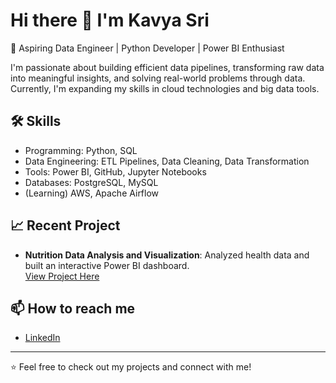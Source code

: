 # Hi there 👋 I'm Kavya Sri

🚀 Aspiring Data Engineer | Python Developer | Power BI Enthusiast

I'm passionate about building efficient data pipelines, transforming raw data into meaningful insights, and solving real-world problems through data.  
Currently, I'm expanding my skills in cloud technologies and big data tools.

## 🛠️ Skills
- Programming: Python, SQL
- Data Engineering: ETL Pipelines, Data Cleaning, Data Transformation
- Tools: Power BI, GitHub, Jupyter Notebooks
- Databases: PostgreSQL, MySQL
- (Learning) AWS, Apache Airflow

## 📈 Recent Project
- **Nutrition Data Analysis and Visualization**: Analyzed health data and built an interactive Power BI dashboard.  
  [View Project Here](https://github.com/kavyasri1995/Project1)

## 📫 How to reach me
- [LinkedIn](www.linkedin.com/in/kavyareddy2001)

---

⭐ Feel free to check out my projects and connect with me!
